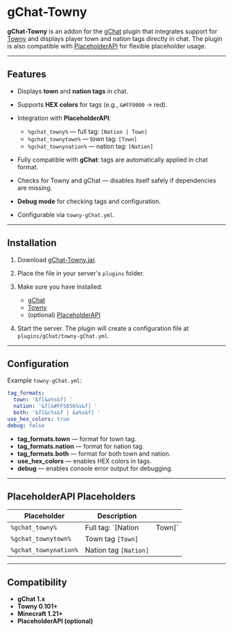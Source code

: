 # gChat-Towny

**gChat-Towny** is an addon for the [gChat](https://modrinth.com/plugin/gchat) plugin that integrates support for [Towny](https://www.spigotmc.org/resources/towny-advanced.72606/) and displays player town and nation tags directly in chat. The plugin is also compatible with [PlaceholderAPI](https://www.spigotmc.org/resources/placeholderapi.6245/) for flexible placeholder usage.



---

## Features

* Displays **town** and **nation tags** in chat.
* Supports **HEX colors** for tags (e.g., `&#FF0000` → red).
* Integration with **PlaceholderAPI**:

  * `%gchat_towny%` — full tag: `[Nation | Town]`
  * `%gchat_townytown%` — town tag: `[Town]`
  * `%gchat_townynation%` — nation tag: `[Nation]`
* Fully compatible with **gChat**: tags are automatically applied in chat format.
* Checks for Towny and gChat — disables itself safely if dependencies are missing.
* **Debug mode** for checking tags and configuration.
* Configurable via `towny-gChat.yml`.

---

## Installation

1. Download [gChat-Towny.jar](https://github.com/YourRepo/gChat-Towny/releases/latest).
2. Place the file in your server's `plugins` folder.
3. Make sure you have installed:

   * [gChat](https://github.com/YourRepo/gChat)
   * [Towny](https://www.spigotmc.org/resources/towny-advanced.72606/)
   * (optional) [PlaceholderAPI](https://www.spigotmc.org/resources/placeholderapi.6245/)
4. Start the server. The plugin will create a configuration file at `plugins/gChat/towny-gChat.yml`.

---

## Configuration

Example `towny-gChat.yml`:

```yaml
tag_formats:
  town: '&f[&a%s&f] '
  nation: '&f[&#FF5656%s&f] '
  both: '&f[&c%s&f | &a%s&f] '
use_hex_colors: true
debug: false
```

* **tag\_formats.town** — format for town tag.
* **tag\_formats.nation** — format for nation tag.
* **tag\_formats.both** — format for both town and nation.
* **use\_hex\_colors** — enables HEX colors in tags.
* **debug** — enables console error output for debugging.

---

## PlaceholderAPI Placeholders

| Placeholder           | Description           |         |
| --------------------- | --------------------- | ------- |
| `%gchat_towny%`       | Full tag: \`\[Nation  | Town]\` |
| `%gchat_townytown%`   | Town tag `[Town]`     |         |
| `%gchat_townynation%` | Nation tag `[Nation]` |         |

---

## Compatibility

* **gChat 1.x**
* **Towny 0.101+**
* **Minecraft 1.21+**
* **PlaceholderAPI (optional)**
